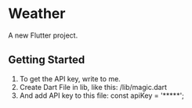 # Weather

A new Flutter project.

## Getting Started

1. To get the API key, write to me.
2. Create Dart File in lib, like this: /lib/magic.dart
3. And add API key to this file: const apiKey = '*****';

